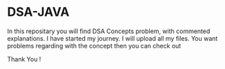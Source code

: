 # DSA-JAVA

In this repositary you will find DSA Concepts problem, with commented explanations.
I have started my journey. I will upload all my files.
 You want problems regarding with the concept then you can check out 



   Thank You !

